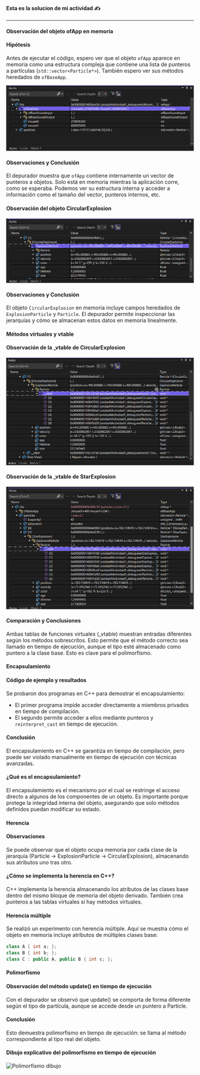 
#### Esta es la solucion de mi actividad ✍️
---

#### **Observación del objeto ofApp en memoria**

#### Hipótesis
Antes de ejecutar el código, espero ver que el objeto `ofApp` aparece en memoria como una estructura compleja que contiene una lista de punteros a partículas (`std::vector<Particle*>`). También espero ver sus métodos heredados de `ofBaseApp`.

![Objeto ofApp en memoria](../../../../assets/Actividad5.2.1.png)

#### Observaciones y Conclusión
El depurador muestra que `ofApp` contiene internamente un vector de punteros a objetos. Solo está en memoria mientras la aplicación corre, como se esperaba. Podemos ver su estructura interna y acceder a información como el tamaño del vector, punteros internos, etc.

#### **Observación del objeto CircularExplosion**

![CircularExplosion en memoria](../../../../assets/Actividad5.2.2.png)

#### Observaciones y Conclusión
El objeto `CircularExplosion` en memoria incluye campos heredados de `ExplosionParticle` y `Particle`. El depurador permite inspeccionar las jerarquías y cómo se almacenan estos datos en memoria linealmente.

#### **Métodos virtuales y vtable**

#### Observación de la _vtable de CircularExplosion
![vtable CircularExplosion](../../../../assets/Actividad5.2.3.png)

#### Observación de la _vtable de StarExplosion
![vtable StarExplosion](../../../../assets/Actividad5.2.4.png)

#### Comparación y Conclusiones
Ambas tablas de funciones virtuales (_vtable) muestran entradas diferentes según los métodos sobrescritos. Esto permite que el método correcto sea llamado en tiempo de ejecución, aunque el tipo esté almacenado como puntero a la clase base. Esto es clave para el polimorfismo.

#### **Encapsulamiento**

#### Código de ejemplo y resultados
Se probaron dos programas en C++ para demostrar el encapsulamiento:
- El primer programa impide acceder directamente a miembros privados en tiempo de compilación.
- El segundo permite acceder a ellos mediante punteros y `reinterpret_cast` en tiempo de ejecución.

#### Conclusión
El encapsulamiento en C++ se garantiza en tiempo de compilación, pero puede ser violado manualmente en tiempo de ejecución con técnicas avanzadas.

#### ¿Qué es el encapsulamiento?
El encapsulamiento es el mecanismo por el cual se restringe el acceso directo a algunos de los componentes de un objeto. Es importante porque protege la integridad interna del objeto, asegurando que solo métodos definidos puedan modificar su estado.

#### **Herencia**

#### Observaciones
Se puede observar que el objeto ocupa memoria por cada clase de la jerarquía (Particle → ExplosionParticle → CircularExplosion), almacenando sus atributos uno tras otro.

#### ¿Cómo se implementa la herencia en C++?
C++ implementa la herencia almacenando los atributos de las clases base dentro del mismo bloque de memoria del objeto derivado. También crea punteros a las tablas virtuales si hay métodos virtuales.

#### Herencia múltiple
Se realizó un experimento con herencia múltiple. Aquí se muestra cómo el objeto en memoria incluye atributos de múltiples clases base:

```cpp
class A { int a; };
class B { int b; };
class C : public A, public B { int c; };
```

#### **Polimorfismo**

#### Observación del método update() en tiempo de ejecución
Con el depurador se observó que update() se comporta de forma diferente según el tipo de partícula, aunque se accede desde un puntero a Particle.

#### Conclusión
Esto demuestra polimorfismo en tiempo de ejecución: se llama al método correspondiente al tipo real del objeto.

#### Dibujo explicativo del polimorfismo en tiempo de ejecución

![Polimorfismo dibujo]()